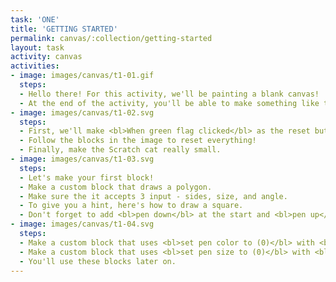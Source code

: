 ```yaml
---
task: 'ONE'
title: 'GETTING STARTED'
permalink: canvas/:collection/getting-started
layout: task
activity: canvas
activities:
- image: images/canvas/t1-01.gif
  steps:
  - Hello there! For this activity, we'll be painting a blank canvas!
  - At the end of the activity, you'll be able to make something like this!
- image: images/canvas/t1-02.svg
  steps:
  - First, we'll make <bl>When green flag clicked</bl> as the reset button.
  - Follow the blocks in the image to reset everything!
  - Finally, make the Scratch cat really small.
- image: images/canvas/t1-03.svg
  steps:
  - Let's make your first block!
  - Make a custom block that draws a polygon.
  - Make sure the it accepts 3 input - sides, size, and angle.
  - To give you a hint, here's how to draw a square.
  - Don't forget to add <bl>pen down</bl> at the start and <bl>pen up</bl> at the end.
- image: images/canvas/t1-04.svg
  steps:
  - Make a custom block that uses <bl>set pen color to (0)</bl> with <bl> pick random (1) to (50)</bl>.
  - Make a custom block that uses <bl>set pen size to (0)</bl> with <bl> pick random (1) to (50)</bl>.
  - You'll use these blocks later on.
---
```

